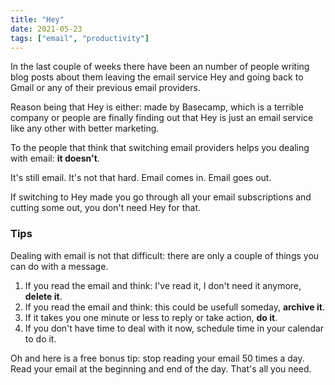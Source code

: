```yaml
---
title: "Hey"
date: 2021-05-23
tags: ["email", "productivity"]
---
```


In the last couple of weeks there have been an number of people writing blog posts about them leaving the email service Hey and going back to Gmail or any of their previous email providers. 

Reason being that Hey is either: made by Basecamp, which is a terrible company or people are finally finding out that Hey is just an email service like any other with better marketing.

To the people that think that switching email providers helps you dealing with email: **it doesn't**.

It's still email. It's not that hard. Email comes in. Email goes out.

If switching to Hey made you go through all your email subscriptions and cutting some out, you don't need Hey for that.

### Tips

Dealing with email is not that difficult: there are only a couple of things you can do with a message.

1. If you read the email and think: I've read it, I don't need it anymore, **delete it**.
2. If you read the email and think: this could be usefull someday, **archive it**.
3. If it takes you one minute or less to reply or take action, **do it**.
4. If you don't have time to deal with it now, schedule time in your calendar to do it.

Oh and here is a free bonus tip:
stop reading your email 50 times a day. Read your email at the beginning and end of the day. That's all you need.
